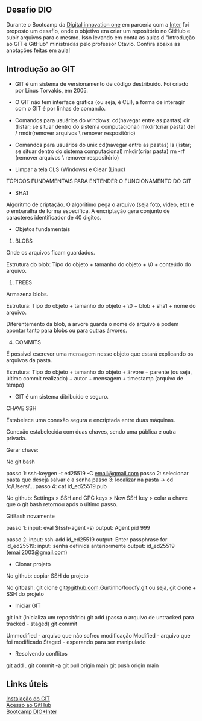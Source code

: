 ## Desafio DIO 

Durante o Bootcamp da [Digital innovation one](https://web.dio.me/home) em parceria com a [Inter](https://www.bancointer.com.br/superapp/?utm_source=google&utm_medium=cpc&utm_campaign=Pesquisa+Brand&gclid=CjwKCAiAtouOBhA6EiwA2nLKH-_eJJ2s6QokogX5syb1sjsFr2nC5HRbGTaESV0ri4QnQhLD39daHBoCFIwQAvD_BwE) foi proposto um desafio, onde o objetivo era criar um repositório no GitHub e subir arquivos para o mesmo. Isso levando em conta as aulas d "Introdução ao GIT e GitHub" ministradas pelo professor Otavio. Confira abaixa as anotações feitas em aula!

## Introdução ao GIT

 - GIT é um sistema de versionamento de código destribuído. Foi criado por Linus Torvalds, em 2005.

 - O GIT não tem interface gráfica (ou seja, é CLI), a forma de interagir com o GIT é por linhas de comando.

 - Comandos para usuários do windows:
cd(navegar entre as pastas)
dir (listar; se situar dentro do sistema computacional)
mkdir(criar pasta)
del / rmdir(remover arquivos \ remover respositório)

 - Comandos para usuários do unix
cd(navegar entre as pastas)
ls (listar; se situar dentro do sistema computacional)
mkdir(criar pasta)
rm -rf (remover arquivos \ remover respositório)

 - Limpar a tela 
CLS (Windows) e Clear (Linux)

TÓPICOS FUNDAMENTAIS PARA ENTENDER O FUNCIONAMENTO DO GIT

- SHA1

Algoritmo de criptação. O algoritimo pega o arquivo (seja foto, video, etc) e o embaralha de forma especifica. A encriptação gera conjunto de caracteres identificador de 40 digitos.

- Objetos fundamentais

1. BLOBS

Onde os arquivos ficam guardados. 

Estrutura do blob: Tipo do objeto + tamanho do objeto + \0 + conteúdo do arquivo.

1. TREES

Armazena blobs. 

Estrutura: Tipo do objeto + tamanho do objeto + \0 + blob + sha1 + nome do arquivo.

Diferentemento da blob, a árvore guarda o nome do arquivo e podem apontar tanto para blobs ou para outras árvores.

4. COMMITS

É possivel escrever uma mensagem nesse objeto que estará explicando os arquivos da pasta.

Estrutura: Tipo do objeto + tamanho do objeto + árvore + parente (ou seja, último commit realizado) + autor + mensagem + timestamp (arquivo de tempo)

 - GIT é um sistema ditribuído e seguro.

CHAVE SSH

Estabelece uma conexão segura e encriptada entre duas máquinas. 

Conexão estabelecida com duas chaves, sendo uma pública e outra privada.

Gerar chave: 

No git bash 

passo 1: ssh-keygen -t ed25519 -C email@gmail.com
passo 2: selecionar pasta que deseja salvar e a senha
passo 3: localizar na pasta -> cd /c/Users/...
passo 4: cat id_ed25519.pub

No github: Settings > SSH and GPC keys > New SSH key > colar a chave que o git bash retornou após o último passo.

GitBash novamente

passo 1:
input:  eval $(ssh-agent -s)
output: Agent pid 999

passo 2: 
input: ssh-add id_ed25519
output: Enter passphrase for id_ed25519:
input: senha definida anteriormente
output: id_ed25519 (email2003@gmail.com)

 - Clonar projeto

No github: copiar SSH do projeto

No gitbash: git clone git@github.com:Gurtinho/foodfy.git
ou seja, git clone + SSH do projeto

 - Iniciar GIT

git init (inicializa um repositório)
git add (passa o arquivo de untracked para tracked - staged)
git commit

Ummodified - arquivo que não sofreu modificação
Modified - arquivo que foi modificado
Staged - esperando para ser manipulado

 - Resolvendo conflitos

git add .
git commit -a 
git pull origin main
git push origin main

## Links úteis

[Instalação do GIT](https://git-scm.com/downloads) <br>
[Acesso ao GitHub](https://github.com/) <br>
[Bootcamp DIO+Inter](https://web.dio.me/track/inter-frontend-developer?tab=path)

